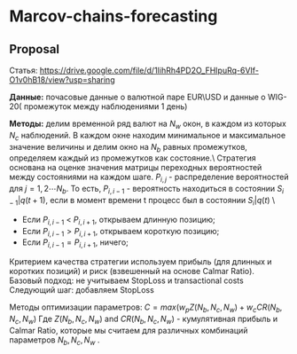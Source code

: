 # Marcov-chains-forecasting
## Proposal
Статья: <https://drive.google.com/file/d/1IihRh4PD2O_FHIpuRq-6VIf-O1v0hB18/view?usp=sharing>

**Данные:** почасовые данные о валютной паре EUR\USD и данные о WIG-20( промежуток между наблюдениями 1 день)

**Методы:** делим временной ряд валют на $N_w$ окон, в каждом из которых $N_c$ наблюдений. В каждом окне находим минимальное и максимальное значение величины и делим окно на $N_b$ равных промежутков, определяем каждый из промежутков как состояние.\\ Стратегия основана на оценке значения матрицы переходных вероятностей между состояниями на каждом шаге. $P_{i,j}$ - распределение вероятностей для $j = 1,2 \cdots N_{b}$. То есть, $P_{i,i-1}$ - вероятность находиться в состоянии $S_{i-1}|q(t+1)$, если в момент времени t процесс был в состоянии $S_{i}|q(t)$ \\
* Если $P_{i,i-1}$ < $P_{i,i+1}$, открываем длинную позицию;
* Если $P_{i,i-1} > P_{i,i+1}$, открываем короткую позицию;
* Если $P_{i,i-1} = P_{i,i+1}$, ничего;

Критерием качества стратегии используем прибыль (для длинных и коротких позиций) и риск (взвешенный на основе Calmar Ratio).
Базовый подход: не учитываем StopLoss и transactional costs 
Следующий шаг: добавляем StopLoss 

Методы оптимизации параметров: $C= max (w_{p} Z(N_{b}, N_c , N_w) + w_c CR(N_b, N_c , N_w)$
Где $Z(N_b, N_c , N_w)$ and $CR(N_b, N_c, N_w)$ - кумулятивная прибыль и Calmar Ratio, которые мы считаем для различных комбинаций параметров ${N_b, N_c, N_w}$ .
